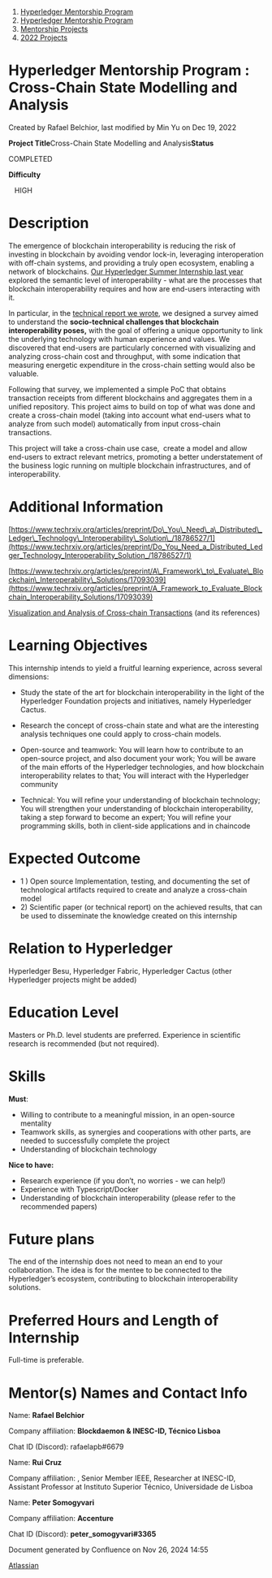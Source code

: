 1. [Hyperledger Mentorship Program](index.html)
2. [Hyperledger Mentorship Program](Hyperledger-Mentorship-Program_21954571.html)
3. [Mentorship Projects](Mentorship-Projects_21954604.html)
4. [2022 Projects](2022-Projects_21954800.html)

# Hyperledger Mentorship Program : Cross-Chain State Modelling and Analysis

Created by Rafael Belchior, last modified by Min Yu on Dec 19, 2022

**Project Title**Cross-Chain State Modelling and Analysis**Status**

COMPLETED

**Difficulty**

   HIGH

# Description

The emergence of blockchain interoperability is reducing the risk of investing in blockchain by avoiding vendor lock-in, leveraging interoperation with off-chain systems, and providing a truly open ecosystem, enabling a network of blockchains. [Our Hyperledger Summer Internship last year](https://lf-hyperledger.atlassian.net/wiki/display/INTERN/Visualization+and+Analysis+of+Cross-chain+Transactions) explored the semantic level of interoperability - what are the processes that blockchain interoperability requires and how are end-users interacting with it. 

In particular, in the [technical report we wrote](https://www.techrxiv.org/articles/preprint/A_Framework_to_Evaluate_Blockchain_Interoperability_Solutions/17093039), we designed a survey aimed to understand the **socio-technical challenges that blockchain interoperability poses,** with the goal of offering a unique opportunity to link the underlying technology with human experience and values. We discovered that end-users are particularly concerned with visualizing and analyzing cross-chain cost and throughput, with some indication that measuring energetic expenditure in the cross-chain setting would also be valuable.

Following that survey, we implemented a simple PoC that obtains transaction receipts from different blockchains and aggregates them in a unified repository. This project aims to build on top of what was done and create a cross-chain model (taking into account what end-users what to analyze from such model) automatically from input cross-chain transactions.

This project will take a cross-chain use case,  create a model and allow end-users to extract relevant metrics, promoting a better understatement of the business logic running on multiple blockchain infrastructures, and of interoperability.

# Additional Information

[https://www.techrxiv.org/articles/preprint/Do\_You\_Need\_a\_Distributed\_Ledger\_Technology\_Interoperability\_Solution\_/18786527/1](https://www.techrxiv.org/articles/preprint/Do_You_Need_a_Distributed_Ledger_Technology_Interoperability_Solution_/18786527/1)

[https://www.techrxiv.org/articles/preprint/A\_Framework\_to\_Evaluate\_Blockchain\_Interoperability\_Solutions/17093039](https://www.techrxiv.org/articles/preprint/A_Framework_to_Evaluate_Blockchain_Interoperability_Solutions/17093039)

[Visualization and Analysis of Cross-chain Transactions](Visualization-and-Analysis-of-Cross-chain-Transactions_21954721.html) (and its references)

# Learning Objectives

This internship intends to yield a fruitful learning experience, across several dimensions:

- Study the state of the art for blockchain interoperability in the light of the Hyperledger Foundation projects and initiatives, namely Hyperledger Cactus.

<!--THE END-->

- Research the concept of cross-chain state and what are the interesting analysis techniques one could apply to cross-chain models.

<!--THE END-->

- Open-source and teamwork: You will learn how to contribute to an open-source project, and also document your work; You will be aware of the main efforts of the Hyperledger technologies, and how blockchain interoperability relates to that; You will interact with the Hyperledger community

<!--THE END-->

- Technical: You will refine your understanding of blockchain technology; You will strengthen your understanding of blockchain interoperability, taking a step forward to become an expert; You will refine your programming skills, both in client-side applications and in chaincode

# Expected Outcome

- 1 ) Open source Implementation, testing, and documenting the set of technological artifacts required to create and analyze a cross-chain model
- 2\) Scientific paper (or technical report) on the achieved results, that can be used to disseminate the knowledge created on this internship

# Relation to Hyperledger

Hyperledger Besu, Hyperledger Fabric, Hyperledger Cactus (other Hyperledger projects might be added)

# Education Level

Masters or Ph.D. level students are preferred. Experience in scientific research is recommended (but not required).

# Skills

**Must**:

- Willing to contribute to a meaningful mission, in an open-source mentality
- Teamwork skills, as synergies and cooperations with other parts, are needed to successfully complete the project
- Understanding of blockchain technology

**Nice to have:** 

- Research experience (if you don’t, no worries - we can help!)
- Experience with Typescript/Docker
- Understanding of blockchain interoperability (please refer to the recommended papers)

# Future plans

The end of the internship does not need to mean an end to your collaboration. The idea is for the mentee to be connected to the Hyperledger’s ecosystem, contributing to blockchain interoperability solutions.

# Preferred Hours and Length of Internship

Full-time is preferable.

# Mentor(s) Names and Contact Info

Name: **Rafael Belchior**

Company affiliation: **Blockdaemon &amp; INESC-ID, Técnico Lisboa**

Chat ID (Discord): rafaelapb#6679

Name: **Rui Cruz**

Company affiliation: , Senior Member IEEE, Researcher at INESC-ID, Assistant Professor at Instituto Superior Técnico, Universidade de Lisboa

Name: **Peter Somogyvari**

Company affiliation: **Accenture**

Chat ID (Discord): **peter\_somogyvari#3365**

Document generated by Confluence on Nov 26, 2024 14:55

[Atlassian](http://www.atlassian.com/)
